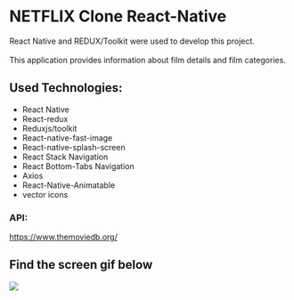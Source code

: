 # NETFLIX Clone React-Native

React Native and REDUX/Toolkit were used to develop this project.
<br/>
<br/> This application provides information about film details and film categories.
<br/>

## Used Technologies:

- React Native
- React-redux
- Reduxjs/toolkit
- React-native-fast-image
- React-native-splash-screen
- React Stack Navigation
- React Bottom-Tabs Navigation
- Axios
- React-Native-Animatable
- vector icons

### API:

https://www.themoviedb.org/

<h2> Find the screen gif below </h2>

![](/222.gif)
